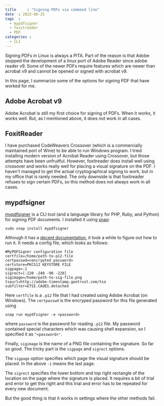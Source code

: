 ```yaml
---
title     : "Signing PDFs via command line"
date  : 2022-08-25
tags  :
  - mypdfsigner
  - foxitreader
  - PDF
categories :
  - CLI
---
```


Signing PDFs in Linux is always a PITA. Part of the reason is that Adobe
stopped the development of a linux port of Adobe Reader since adobe reader v9.
Some of the newer PDFs require features which are newer than acrobat v9 and
cannot be opened or signed with acrobat v9. 

In this page, I summarize some of the options for signing PDF that have worked
for me.
<!--more-->

## Adobe Acrobat v9

Adobe Acrobat is still my first choice for signing of PDFs. When it works, it
works well. But, as I mentioned above, it does not work in all cases.

## FoxitReader

I have purchased CodeWeavers Crossover (which is a commercially maintained
port of Wine) to be able to run Windows program. I tried installing modern
version of Acrobat Reader using Crossover, but those attempts have been
unfruitful. However, foxitreader does install well using crossover and works
really well for placing a visual signature on the PDF. I haven't managed to
get the actual cryptographical signing to work, but in my office that is
rarely needed.  The only downside is that foxitreader refuses to sign certain
PDFs, so this method does not always work in all cases.

## mypdfsigner

[mypdfsigner](https://www.kryptokoder.com/home.html) is a CLI tool (and a
language library for PHP, Ruby, and Python) for signing PDF documents. I
installed it using [snap](https://snapcraft.io/):

```
sudo snap install mypdfsigner
```

Although it has a [decent
documentation](https://www.kryptokoder.com/manual.html), it took a while to
figure out how to run it. It needs a config file, which looks as follows:

```
#MyPDFSigner configuration file
certfile=/home/path-to-p12-file
certpasswd=<encrypted password>
certstore=PKCS12 KEYSTORE FILE
sigpage=-1
sigrect=[-220 -240 -90 -220]
sigimage=/home/path-to-sig-file.png
tsaurl=http://adobe-timestamp.geotrust.com/tsa
subfilter=ETSI.CAdES.detached
```

Here `certfile` is a `.p12` file that I had created using Adobe Acrobat (on
Windows). The `certpasswd` is the encryped password for this file generated
using

```
snap run mypdfsigner -e <password>
```
where `password` is the password for reading `.p12` file. My password
contained special characters which was causing shell expansion, so I specified
it as `"<password>"`. 

Finally, `sigimage` is the name of a PNG file containing the signature. So far
so good. The tricky part is the `sigpage` and `sigrect` options. 

The `sigpage` option specifies which page the visual signature should be
placed. In the above `-1` means the last page. 

The `sigrect` specifies the lower bottom and top right rectangle of the
location on the page where the signature is placed. It requires a bit of trial
and error to get this right and this trial and error has to be repeated for
every new document.

But the good thing is that it works in settings where the other methods fail.
